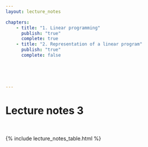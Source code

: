 ```yaml
---
layout: lecture_notes

chapters:
    - title: "1. Linear programming"
      publish: "true"
      complete: true
    - title: "2. Representation of a linear program"
      publish: "true"
      complete: false
   




---
```


# Lecture notes 3

<br/>

{% include lecture_notes_table.html %}
